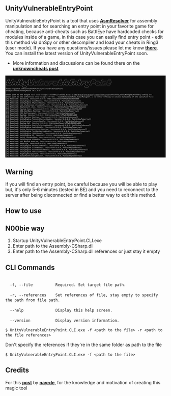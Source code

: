 ## UnityVulnerableEntryPoint
UnityVulnerableEntryPoint is a tool that uses **[AsmResolver][asmresolver]** for assembly manipulation and for searching an entry point in your favorite game for cheating, because anti-cheats such as BattlEye have hardcoded checks for modules inside of a game, in this case you can easily find entry point - edit this method via dnSpy or other decompiler and load your cheats in Ring3 (user mode). If you have any questions/issues please let me know **[there][issues]**. You can install the latest version of UnityVulnerableEntryPoint soon.

* More information and discussions can be found there on the **[unknowncheats post](unknowncheats_post)**

![Preview of CLI][cli_preview]

## Warning
If you will find an entry point, be careful because you will be able to play but, it's only 5-6 minutes (tested in BE) and you need to reconnect to the server after being disconnected or find a better way to edit this method.

## How to use

## N00bie way
1. Startup UnityVulnerableEntryPoint.CLI.exe
2. Enter path to the Assembly-CSharp.dll
3. Enter path to the Assembly-CSharp.dll references or just stay it empty

## CLI Commands
```console

  -f, --file          Required. Set target file path.

  -r, --references    Set references of file, stay empty to specify the path from file path.

  --help              Display this help screen.

  --version           Display version information.

```

```console
$ UnityVulnerableEntryPoint.CLI.exe -f <path to the file> -r <path to the file references>
```

Don't specify the references if they're in the same folder as path to the file
```console
$ UnityVulnerableEntryPoint.CLI.exe -f <path to the file>
```

## Credits
For this **[post][post_nayrde_uc]** by **[nayrde][nayrde_profile_uc]**, for the knowledge and motivation of creating this magic tool

[asmresolver]: https://github.com/Washi1337/AsmResolver
[cli_preview]: https://raw.githubusercontent.com/sunnamed434/UnityVulnerableEntryPoint/master/resources/images/preview/CLI.png
[unknowncheats_post]: https://www.unknowncheats.me/forum/anti-cheat-bypass/572479-unityvulnerableentrypoint-tool.html#post3687813
[issues]: https://github.com/sunnamed434/UnityVulnerableEntryPoint/issues
[download]: soon
[post_nayrde_uc]: https://www.unknowncheats.me/forum/anti-cheat-bypass/568556-running-own-mono-code-battleye-game.html
[nayrde_profile_uc]: https://www.unknowncheats.me/forum/members/3941040.html